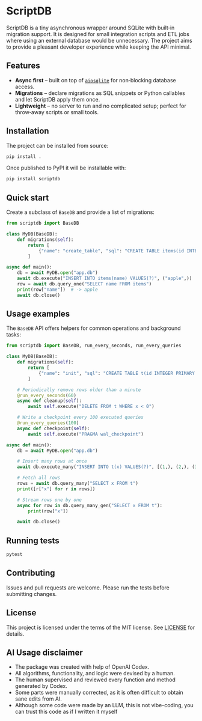 # ScriptDB

ScriptDB is a tiny asynchronous wrapper around SQLite with built‑in migration
support. It is designed for small integration scripts and ETL jobs where using
an external database would be unnecessary. The project aims to provide a
pleasant developer experience while keeping the API minimal.

## Features

* **Async first** – built on top of [`aiosqlite`](https://github.com/omnilib/aiosqlite)
  for non‑blocking database access.
* **Migrations** – declare migrations as SQL snippets or Python callables and
  let ScriptDB apply them once.
* **Lightweight** – no server to run and no complicated setup; perfect for
  throw‑away scripts or small tools.

## Installation

The project can be installed from source:

```bash
pip install .
```

Once published to PyPI it will be installable with:

```bash
pip install scriptdb
```

## Quick start

Create a subclass of `BaseDB` and provide a list of migrations:

```python
from scriptdb import BaseDB

class MyDB(BaseDB):
    def migrations(self):
        return [
            {"name": "create_table", "sql": "CREATE TABLE items(id INTEGER PRIMARY KEY, name TEXT)"}
        ]

async def main():
    db = await MyDB.open("app.db")
    await db.execute("INSERT INTO items(name) VALUES(?)", ("apple",))
    row = await db.query_one("SELECT name FROM items")
    print(row["name"])  # -> apple
    await db.close()
```

## Usage examples

The `BaseDB` API offers helpers for common operations and background tasks:

```python
from scriptdb import BaseDB, run_every_seconds, run_every_queries

class MyDB(BaseDB):
    def migrations(self):
        return [
            {"name": "init", "sql": "CREATE TABLE t(id INTEGER PRIMARY KEY, x INTEGER)"}
        ]

    # Periodically remove rows older than a minute
    @run_every_seconds(60)
    async def cleanup(self):
        await self.execute("DELETE FROM t WHERE x < 0")

    # Write a checkpoint every 100 executed queries
    @run_every_queries(100)
    async def checkpoint(self):
        await self.execute("PRAGMA wal_checkpoint")

async def main():
    db = await MyDB.open("app.db")

    # Insert many rows at once
    await db.execute_many("INSERT INTO t(x) VALUES(?)", [(1,), (2,), (3,)])

    # Fetch all rows
    rows = await db.query_many("SELECT x FROM t")
    print([r["x"] for r in rows])

    # Stream rows one by one
    async for row in db.query_many_gen("SELECT x FROM t"):
        print(row["x"])

    await db.close()
```

## Running tests

```bash
pytest
```

## Contributing

Issues and pull requests are welcome. Please run the tests before submitting
changes.

## License

This project is licensed under the terms of the MIT license. See
[LICENSE](LICENSE) for details.

## AI Usage disclaimer

* The package was created with help of OpenAI Codex.
* All algorithms, functionality, and logic were devised by a human.
* The human supervised and reviewed every function and method generated by Codex.
* Some parts were manually corrected, as it is often difficult to obtain sane edits from AI.
* Although some code were made by an LLM, this is not vibe-coding, you can trust this code as if I written it myself
